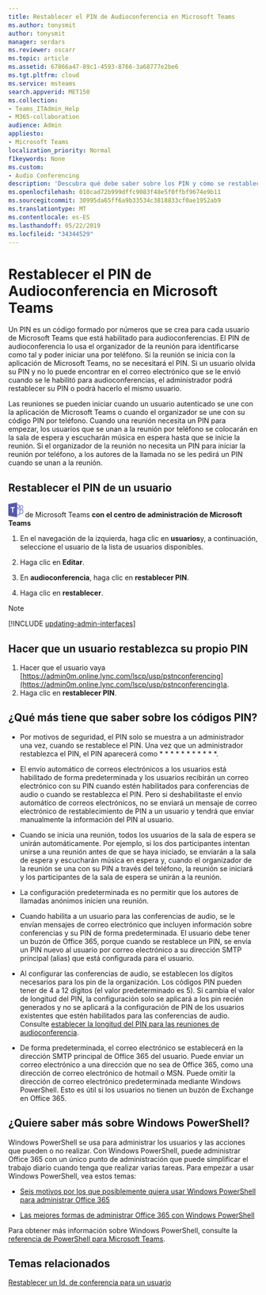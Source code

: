 ```yaml
---
title: Restablecer el PIN de Audioconferencia en Microsoft Teams
ms.author: tonysmit
author: tonysmit
manager: serdars
ms.reviewer: oscarr
ms.topic: article
ms.assetid: 67866a47-89c1-4593-8766-3a68777e2be6
ms.tgt.pltfrm: cloud
ms.service: msteams
search.appverid: MET150
ms.collection:
- Teams_ITAdmin_Help
- M365-collaboration
audience: Admin
appliesto:
- Microsoft Teams
localization_priority: Normal
f1keywords: None
ms.custom:
- Audio Conferencing
description: 'Descubra qué debe saber sobre los PIN y cómo se restablecen en Microsoft Teams. '
ms.openlocfilehash: 010cad72b999dffc9083f48e5f0ffbf9674e9b11
ms.sourcegitcommit: 30995da65ff6a9b33534c3818833cf0ae1952ab9
ms.translationtype: MT
ms.contentlocale: es-ES
ms.lasthandoff: 05/22/2019
ms.locfileid: "34344529"
---
```

# <a name="reset-the-audio-conferencing-pin-in-microsoft-teams"></a>Restablecer el PIN de Audioconferencia en Microsoft Teams

Un PIN es un código formado por números que se crea para cada usuario de Microsoft Teams que está habilitado para audioconferencias. El PIN de audioconferencia lo usa el organizador de la reunión para identificarse como tal y poder iniciar una por teléfono. Si la reunión se inicia con la aplicación de Microsoft Teams, no se necesitará el PIN. Si un usuario olvida su PIN y no lo puede encontrar en el correo electrónico que se le envió cuando se le habilitó para audioconferencias, el administrador podrá restablecer su PIN o podrá hacerlo el mismo usuario.
  
Las reuniones se pueden iniciar cuando un usuario autenticado se une con la aplicación de Microsoft Teams o cuando el organizador se une con su código PIN por teléfono. Cuando una reunión necesita un PIN para empezar, los usuarios que se unan a la reunión por teléfono se colocarán en la sala de espera y escucharán música en espera hasta que se inicie la reunión. Si el organizador de la reunión no necesita un PIN para iniciar la reunión por teléfono, a los autores de la llamada no se les pedirá un PIN cuando se unan a la reunión.

## <a name="reset-a-users-pin"></a>Restablecer el PIN de un usuario

![Un icono que muestra el logotipo](media/teams-logo-30x30.png) de Microsoft Teams **con el centro de administración de Microsoft Teams**

1. En el navegación de la izquierda, haga clic en **usuarios**y, a continuación, seleccione el usuario de la lista de usuarios disponibles.

2. Haga clic en **Editar**.

3. En **audioconferencia**, haga clic en **restablecer PIN**.

4. Haga clic en **restablecer**.
 
> [!Note]
> [!INCLUDE [updating-admin-interfaces](includes/updating-admin-interfaces.md)]
   
## <a name="have-a-user-reset-his-or-her-own-pin"></a>Hacer que un usuario restablezca su propio PIN

1. Hacer que el usuario vaya [https://admin0m.online.lync.com/lscp/usp/pstnconferencing](https://admin0m.online.lync.com/lscp/usp/pstnconferencing)a.
2. Haga clic en **restablecer PIN**. 


## <a name="what-else-should-you-know-about-pins"></a>¿Qué más tiene que saber sobre los códigos PIN?

- Por motivos de seguridad, el PIN solo se muestra a un administrador una vez, cuando se restablece el PIN. Una vez que un administrador restablezca el PIN, el PIN aparecerá como * * * * * * * * * * *.
    
- El envío automático de correos electrónicos a los usuarios está habilitado de forma predeterminada y los usuarios recibirán un correo electrónico con su PIN cuando estén habilitados para conferencias de audio o cuando se restablezca el PIN. Pero si deshabilitaste el envío automático de correos electrónicos, no se enviará un mensaje de correo electrónico de restablecimiento de PIN a un usuario y tendrá que enviar manualmente la información del PIN al usuario.
    
- Cuando se inicia una reunión, todos los usuarios de la sala de espera se unirán automáticamente. Por ejemplo, si los dos participantes intentan unirse a una reunión antes de que se haya iniciado, se enviarán a la sala de espera y escucharán música en espera y, cuando el organizador de la reunión se una con su PIN a través del teléfono, la reunión se iniciará y los participantes de la sala de espera se unirán a la reunión.
    
- La configuración predeterminada es no permitir que los autores de llamadas anónimos inicien una reunión.
    
- Cuando habilita a un usuario para las conferencias de audio, se le envían mensajes de correo electrónico que incluyen información sobre conferencias y su PIN de forma predeterminada. El usuario debe tener un buzón de Office 365, porque cuando se restablece un PIN, se envía un PIN nuevo al usuario por correo electrónico a su dirección SMTP principal (alias) que está configurada para el usuario.
    
- Al configurar las conferencias de audio, se establecen los dígitos necesarios para los pin de la organización. Los códigos PIN pueden tener de 4 a 12 dígitos (el valor predeterminado es 5). Si cambia el valor de longitud del PIN, la configuración solo se aplicará a los pin recién generados y no se aplicará a la configuración de PIN de los usuarios existentes que estén habilitados para las conferencias de audio. Consulte [establecer la longitud del PIN para las reuniones de audioconferencia](Set-the-PIN-length-for-Audio-Conferencing-meetings-in-teams.md).
    
- De forma predeterminada, el correo electrónico se establecerá en la dirección SMTP principal de Office 365 del usuario. Puede enviar un correo electrónico a una dirección que no sea de Office 365, como una dirección de correo electrónico de hotmail o MSN. Puede omitir la dirección de correo electrónico predeterminada mediante Windows PowerShell. Esto es útil si los usuarios no tienen un buzón de Exchange en Office 365.

    

## <a name="want-to-know-more-about-windows-powershell"></a>¿Quiere saber más sobre Windows PowerShell?

Windows PowerShell se usa para administrar los usuarios y las acciones que pueden o no realizar. Con Windows PowerShell, puede administrar Office 365 con un único punto de administración que puede simplificar el trabajo diario cuando tenga que realizar varias tareas. Para empezar a usar Windows PowerShell, vea estos temas:
    
  - [Seis motivos por los que posiblemente quiera usar Windows PowerShell para administrar Office 365](https://go.microsoft.com/fwlink/?LinkId=525041)
    
  - [Las mejores formas de administrar Office 365 con Windows PowerShell](https://go.microsoft.com/fwlink/?LinkId=525142)
    
Para obtener más información sobre Windows PowerShell, consulte la [referencia de PowerShell para Microsoft Teams](https://docs.microsoft.com/powershell/module/teams/?view=teams-ps).
  
## <a name="related-topics"></a>Temas relacionados

[Restablecer un Id. de conferencia para un usuario](reset-a-conference-id-for-a-user-in-teams.md)
